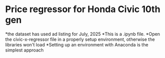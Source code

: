 # Price regressor for Honda Civic 10th gen

*the dataset has used ad listing for July, 2025
*This is a .ipynb file.
*Open the civic-x-regressor file in a properly setup environment, otherwise the libraries won't load
*Setting up an environment with Anaconda is the simplest approach
